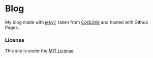 # Blog
My blog made with [jekyll](http://jekyllrb.com), taken from 
[Corb3nik](https://corb3nik.github.io) and hosted with Github Pages.


### License
This site is under the [MIT License](LICENSE)
